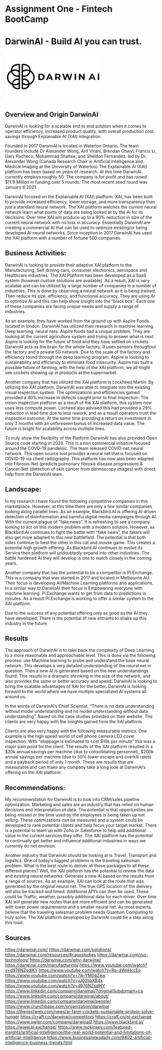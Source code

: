 # Assignment One - Fintech BootCamp
# DarwinAI - Build AI you can trust.

![](https://github.com/TGreenizan/Assignment1/blob/main/DarwinAI.png?raw=true)

## Overview and Origin DarwinAI

DarwinAI is looking for a scalable end to end solution when it comes to operator efficiency, increased product quality, with overall production cost savings through Explainable AI (XAI) integration. 

Founded in 2017 DarwinAI is located in Waterloo Ontario. The team founders include Dr Alexander Wong, Arif Virani, Brendan Chwyl, Francis Li, Gary Pacheco, Mohammad Shafiee, and Sheldon Fernandez. led by Dr. Alexander Wong (Canada Research Chair in Artificial Intelligence and Medical Imaging at the University of Waterloo) The Explainable AI (XAI) platform has been based on years of research. At this time DarwinAI currently employs roughly 50. The company is for profit and has raised $11.9 Million in funding over 5 rounds. The most recent seed round was January 6 2021.

DarwinAI focused on the Explainable AI (XAI) platform.  XAI, has been built to provide increased efficiency, lower storage, and more transparency than just a standard neural network.  The XAI platform watches the current neural network learn what points of data are being looked at by the AI for its decisions.  Over time XAI will produce up to a 90% reduction in size of the current neural network with no loss in accuracy. Essentially DarwinAI are creating a commercial AI that can be used to optimize existing/or being developed AI neural networks.  Since inception in 2017 DarwinAI has used the XAI platform with a number of fortune 500 companies. 

## Business Activities:

DarwinAI is looking to provide their adaptive XAI platform to the Manufacturing, Self driving cars, consumer electronics, aerospace and Healthcare industries. The XAI Platform has been developed as a SaaS system (however custom solutions are available). As a result, XAI is very scalable and can be utilized by a large number of companies in a number of industries.  This is done by observing a neural network as it is being trained. Then reduce its size, efficiency, and functional accuracy. They are using AI to optimize AI and this can help show insight into the “black box”.  Each one of these companies are facing unique needs and supply a range of industries.

As an example, they have worked from the ground up with Aspire Foods located in london. DarwinAI has utilized their research in machine learning, Deep learning, neural nets. Aspire foods had a unique problem.  They are looking at the current agriculture system and trying to answer what is next.  Aspire is looking for the future of food and they have settled on crickets. DarwinAI acts as the brain for the whole factory.  It uses sensors throughout the factory and a private 5G network. Due to the scale of the factory and efficiency found through the deep learning program. Aspire is looking to sustainability and efficiency to eliminate food insecurity. Aspire has built a possible future of farming, with the help of the XAI platform, we all might see crickets showing up in products at the supermarket.

Another company that has utilized the XAI platform is Lockheed Martin. By utilizing the XAI platform, DarwinAI was able to integrate into the existing visual inspection system. The optimizations and efficiencies gained provided a 40% increase in defects caught prior to final inspection. The vision inspection platform as a result of the XAI platform, this system now uses less compute power. Locheed also advised this had provided a 29% reduction in lead time due to less rework, and as a result operators trust the inspection outcome. At the same time providing a return on investment in only 3 months with an unforeseen bonus of increased data value. The future is bright for scalability across multiple lines.

To truly show the flexibility of the Platform DarwinAI has also provided Open Source code starting in 2020.  This is a non commercial initiative focused around the COVD-19 pandemic. The team released COVID-net neural network. This open source tool provides a neural net that is focused on COVID-19 via chest radiography. This platform has now also been adapted into Fibrosis-Net (predicts pulmonary fibrosis disease progression) & Cancer-Net (detection of skin cancer from dermoscopy images) with direct help from the DarwinAI team.  

## Landscape:

In my research I have found the following competitive companies in this marketplace. However, at this time there are only a few similar companies looking along parallel lines.  As an example, Blackbird.AI is offering AI driven detection of disinformation and harmful digital media campaigns through AI. With the current plague of “fake news”. It is refreshing to see a company looking to act on this modern problem with a modern solution. However, as Blackbird.AI continues to fight the battle with “fake news”, the fakers will also get more adapted to this new battlefield. The potential is that both sides continue to best the other in this cat and mouse game. This creates a potential high growth offering. As Blackbird.AI continues to evolve its Service their platform will undoubtedly expand into other industries. The battle hardened AI they will develop is one to watch closely in the coming years.

Another company that has the potential to be a competitor is PI.Exchange. This is a company that was started in 2017 and located in Melbourne AU. Their focus is developing AI/Machine Learning platforms and applications. In a similar way to DarwinAI their focus is Empowering everyone with machine learning. PI.Exchange wants to get from data to predictions in minutes. As a result PI.Exchange is working to offer a similar system to the XAI platform. 

Due to the success of any potential offering only as good as the AI they have developed. There is the potential of new entrants to shake up this industry in the future.

## Results

The approach of DarwinAI is to take back the complexity of Deep Learning to a more reasonable and approachable level. This is done via the following process: use Machine learning to probe and understand the base neural network. This develops a very detailed understanding of the neural net in question. Then a new AI is generated based on the new understandings found. This results in a dramatic shrinking in the size of the network, and also provides the same or better accuracy and speed. DarwinAI is looking to bring the scalable advantages of XAI for the better. DarwinAI is looking forward to the world where we have multiple specialized AI systems all around us.

In the words of DarwinAI’s Chief Scientist, “There is no data understanding without model understanding and no model understanding without data understanding”. Based on the case studies provided on their website. The clients are very happy with the insights gained from the XAI platform.

Clients are also very happy with the following measurable metrics. One example is the high speed world of cell phone camera LED cover inspection. With “stoppage is estimated to cost $10k per minute” this was a major pain point for the client. The results of the XAI platform resulted in a $20k annual savings per machine (due to consolidating personnel), $200k annual savings per machine (due to 50% lower escape and overkill rates) and a payback period of only 1 month. These are results that are measurable and can make any company take a long look at DarwinAI’s offering on the XAI platform.

## Recommendations:

My recommendation for DarwinAI is to look into CRM/sales pipeline optimization. Marketing and sales are an industry that has relied on human decisions and interpretation of data.  The potential is that opportunities are being missed or the time used by the employees is being taken up not selling. These optimizations can be measured and a system could be developed to rank potential clients and help focus your target market. There is a potential to team up with Zoho or Salesforce to help add additional value to the current services they offer. The XAI platform has the potential to continually get better and influence additional industries in ways we currently do not envision.

Another industry that DarwinAI should be looking at is Travel, Transport and logistics. One of today's biggest problems is the traveling salesman problem. What is the best route to deliver all these packages to all these different places? Well, the XAI platform has the potential to review the data and existing neural networks.  Generate a new AI based on the results from a range of sources. As an example, XAI can look at the route that was generated by the original neural net. The true GPS location of the delivery will also be tracked and timed. Additional API’s can then be used. These could be Traffic, weather, possibly additional data for each driver. Over time XAI will generate new routes that are more efficient and can be generated with lower power requirements and a smaller neural net.  As most experts believe that the traveling salesman problem needs Quantum Computing to truly solve.  The XAI platform developed by DarwinAI could be a step along this road.

## Sources

https://darwinai.com/ 
https://darwinai.com/solutions/ 
https://darwinai.com/resources/#casestudies 
https://darwinai.com/our-technology/ 
https://darwinai.com/why-darwinai/ 
https://darwinai.com/manufacturing/ 
https://www.youtube.com/watch?v=d976NZsdlKY 
https://www.youtube.com/watch?v=Rg-dWnHccEo 
https://www.youtube.com/watch?v=7jk-YM04Zew 
https://www.youtube.com/watch?v=vJ02IjbXB4k 
https://www.youtube.com/watch?v=d976NZsdlKY
https://www.linkedin.com/company/darwinai/?originalSubdomain=ca
https://www.linkedin.com/company/darwinai/about/
https://www.linkedin.com/company/darwinai/people/ 
https://www.crunchbase.com/organization/darwinai
https://thenextweb.com/news/ai-farm-crickets-sustainable-protein-solve-hunger
https://craft.co/darwinai/competitors
https://craft.co/pi-exchange 
https://www.owler.com/company/darwinai2 
https://www.blackbird.ai/ 
https://www.pi.exchange/
https://www.mckinsey.com/featured-insights/artificial-intelligence/the-real-world-potential-and-limitations-of-artificial-intelligence 
https://www.businessnewsdaily.com/9402-artificial-intelligence-business-trends.html

